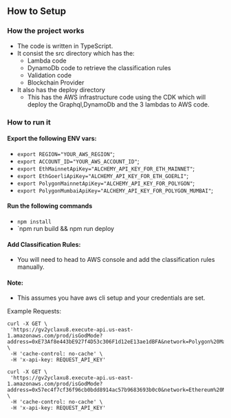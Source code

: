 ## How to Setup

### How the project works

- The code is written in TypeScript.
- It consist the src directory which has the:
  - Lambda code
  - DynamoDb code to retrieve the classification rules
  - Validation code
  - Blockchain Provider
- It also has the deploy directory
  - This has the AWS infrastructure code using the CDK which will deploy the Graphql,DynamoDb and the 3 lambdas to AWS code.

### How to run it

#### Export the following ENV vars:

- `export REGION="YOUR_AWS_REGION"`;
- `export ACCOUNT_ID="YOUR_AWS_ACCOUNT_ID"`;
- `export EthMainnetApiKey="ALCHEMY_API_KEY_FOR_ETH_MAINNET"`;
- `export EthGoerliApiKey="ALCHEMY_API_KEY_FOR_ETH_GOERLI"`;
- `export PolygonMainnetApiKey="ALCHEMY_API_KEY_FOR_POLYGON"`;
- `export PolygonMumbaiApiKey="ALCHEMY_API_KEY_FOR_POLYGON_MUMBAI"`;

#### Run the following commands

- `npm install`
- `npm run build && npm run deploy
#### Add Classification Rules:
- You will need to head to AWS console and add the classification rules manually.

#### Note:
- This assumes you have aws cli setup and your credentials are set.

Example Requests:
```
curl -X GET \
 'https://gv2yclaxu8.execute-api.us-east-1.amazonaws.com/prod/isGodMode?address=0xE73Af8e443bE927f4D53c306F1d12eE13ae1dBFA&network=Polygon%20Mainnet' \
 -H 'cache-control: no-cache' \
 -H 'x-api-key: REQUEST_API_KEY'
```
```
curl -X GET \
 'https://gv2yclaxu8.execute-api.us-east-1.amazonaws.com/prod/isGodMode?address=0x57ec4f7cf36f96cb0bdd8914ac57b9683693b0c0&network=Ethereum%20Mainnet' \
 -H 'cache-control: no-cache' \
 -H 'x-api-key: REQUEST_API_KEY'
```